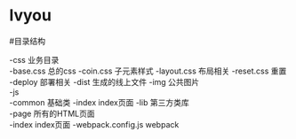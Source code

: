 # lvyou
#目录结构

 -css                业务目录  
   -base.css         总的css
   -coin.css         子元素样式
   -layout.css       布局相关
   -reset.css        重置
 -deploy             部署相关
 -dist               生成的线上文件
 -img                公共图片  
 -js                
   -common           基础类
   -index       	 index页面 
 -lib                第三方类库   
 -page               所有的HTML页面  
   -index          	 index页面
 -webpack.config.js  webpack